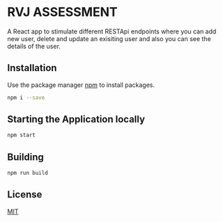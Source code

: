# RVJ ASSESSMENT

A React app to stimulate different RESTApi endpoints where you can add new user, delete and update an exisiting user and also you can see the details of the user.

## Installation

Use the package manager [npm](https://nodejs.org/en/download/) to install packages.

```bash
npm i --save
```

## Starting the Application locally

```bash
npm start
```

## Building

```bash
npm run build
```

## License

[MIT](https://choosealicense.com/licenses/mit/)
